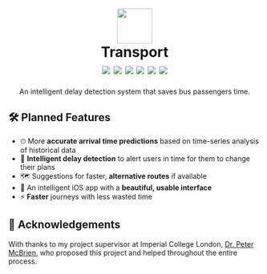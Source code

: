 <h1 align="center">
  <img src="http://zesh.me/0BZ2Ss+" width="70" />
  <br/>
  <span align="center">
    Transport
    <br/>
    <img src="https://circleci.com/gh/ZeshanA/transport/tree/master.svg?style=shield"/>
    <img src="https://img.shields.io/github/license/zeshana/transport.svg"/>
    <img src="https://img.shields.io/github/languages/top/zeshana/transport.svg?colorB=blue"/>
    <img src="https://img.shields.io/github/issues-closed-raw/zeshana/transport.svg"/>
    <img src="https://img.shields.io/github/last-commit/zeshana/transport.svg"/>
    <img src="https://img.shields.io/twitter/follow/espadrine.svg?label=Follow&style=social"/>
  </span>
</h1>

<p align="center">An intelligent delay detection system that saves bus passengers time.</p>

## 🛠 Planned Features
- ⏱ More **accurate arrival time predictions** based on time-series analysis of historical data
- 🚦 **Intelligent delay detection** to alert users in time for them to change their plans
- 🗺 Suggestions for faster, **alternative routes** if available
- 📱 An intelligent iOS app with a **beautiful, usable interface**
- ⚡️ **Faster** journeys with less wasted time

## 🤝 Acknowledgements
With thanks to my project supervisor at Imperial College London, [Dr. Peter McBrien](https://www.imperial.ac.uk/people/p.mcbrien), who proposed this project and helped throughout the entire process.
